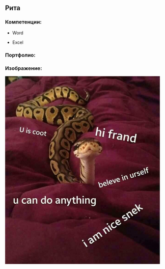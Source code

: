 ## Рита

### Компетенции:
- Word
+ Excel

### Портфолио:

### Изображение:
![ ](https://github.com/golotarita/labs/blob/master/6d6be427a49ced84ded4beeba1c89f9d.jpg)
